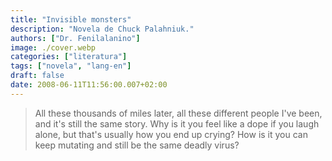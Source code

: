 ```yaml
---
title: "Invisible monsters"
description: "Novela de Chuck Palahniuk."
authors: ["Dr. Fenilalanino"]
image: ./cover.webp
categories: ["literatura"]
tags: ["novela", "lang-en"]
draft: false
date: 2008-06-11T11:56:00.007+02:00
---
```


> All these thousands of miles later, all these different people I've been, and it's still the same story. Why is it you feel like a dope if you laugh alone, but that's usually how you end up crying? How is it you can keep mutating and still be the same deadly virus?
